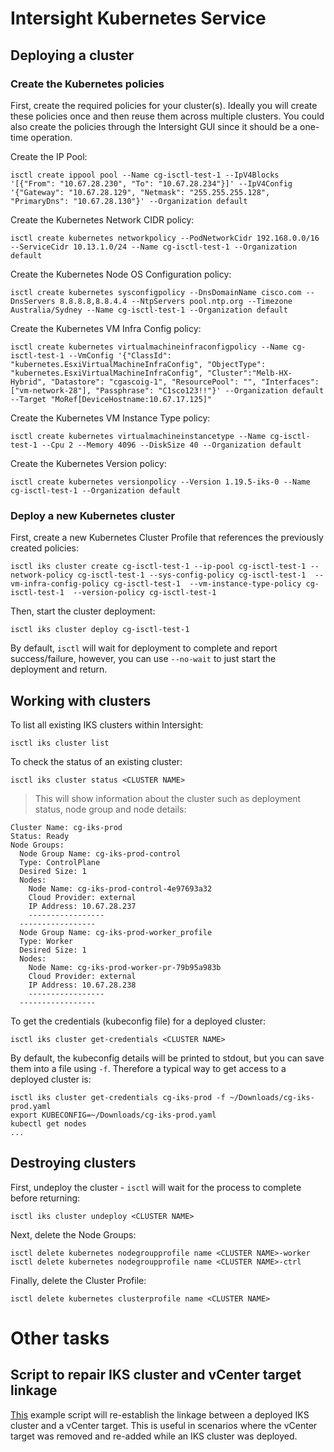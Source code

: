 # Intersight Kubernetes Service

## Deploying a cluster

### Create the Kubernetes policies

First, create the required policies for your cluster(s). Ideally you will create these policies once and then reuse them across multiple clusters. You could also create the policies through the Intersight GUI since it should be a one-time operation. 

Create the IP Pool:
```
isctl create ippool pool --Name cg-isctl-test-1 --IpV4Blocks '[{"From": "10.67.28.230", "To": "10.67.28.234"}]' --IpV4Config '{"Gateway": "10.67.28.129", "Netmask": "255.255.255.128", "PrimaryDns": "10.67.28.130"}' --Organization default
```

Create the Kubernetes Network CIDR policy:
```
isctl create kubernetes networkpolicy --PodNetworkCidr 192.168.0.0/16 --ServiceCidr 10.13.1.0/24 --Name cg-isctl-test-1 --Organization default
```

Create the Kubernetes Node OS Configuration policy:
```
isctl create kubernetes sysconfigpolicy --DnsDomainName cisco.com --DnsServers 8.8.8.8,8.8.4.4 --NtpServers pool.ntp.org --Timezone Australia/Sydney --Name cg-isctl-test-1 --Organization default
```

Create the Kubernetes VM Infra Config policy:
```
isctl create kubernetes virtualmachineinfraconfigpolicy --Name cg-isctl-test-1 --VmConfig '{"ClassId": "kubernetes.EsxiVirtualMachineInfraConfig", "ObjectType": "kubernetes.EsxiVirtualMachineInfraConfig", "Cluster":"Melb-HX-Hybrid", "Datastore": "cgascoig-1", "ResourcePool": "", "Interfaces": ["vm-network-28"], "Passphrase": "C1sco123!!"}' --Organization default --Target "MoRef[DeviceHostname:10.67.17.125]"
```

Create the Kubernetes VM Instance Type policy:
```
isctl create kubernetes virtualmachineinstancetype --Name cg-isctl-test-1 --Cpu 2 --Memory 4096 --DiskSize 40 --Organization default
```

Create the Kubernetes Version policy:
```
isctl create kubernetes versionpolicy --Version 1.19.5-iks-0 --Name cg-isctl-test-1 --Organization default
```

### Deploy a new Kubernetes cluster

First, create a new Kubernetes Cluster Profile that references the previously created policies:
```
isctl iks cluster create cg-isctl-test-1 --ip-pool cg-isctl-test-1 --network-policy cg-isctl-test-1 --sys-config-policy cg-isctl-test-1  --vm-infra-config-policy cg-isctl-test-1  --vm-instance-type-policy cg-isctl-test-1  --version-policy cg-isctl-test-1
```

Then, start the cluster deployment:
```
isctl iks cluster deploy cg-isctl-test-1
```

By default, `isctl` will wait for deployment to complete and report success/failure, however, you can use `--no-wait` to just start the deployment and return. 

## Working with clusters

To list all existing IKS clusters within Intersight: 
```
isctl iks cluster list
```

To check the status of an existing cluster:
```
isctl iks cluster status <CLUSTER NAME>
```
> This will show information about the cluster such as deployment status, node group and node details:
```
Cluster Name: cg-iks-prod
Status: Ready
Node Groups:
  Node Group Name: cg-iks-prod-control
  Type: ControlPlane
  Desired Size: 1
  Nodes:
    Node Name: cg-iks-prod-control-4e97693a32
    Cloud Provider: external
    IP Address: 10.67.28.237
    -----------------
  -----------------
  Node Group Name: cg-iks-prod-worker_profile
  Type: Worker
  Desired Size: 1
  Nodes:
    Node Name: cg-iks-prod-worker-pr-79b95a983b
    Cloud Provider: external
    IP Address: 10.67.28.238
    -----------------
  -----------------
```

To get the credentials (kubeconfig file) for a deployed cluster:
```
isctl iks cluster get-credentials <CLUSTER NAME>
```

By default, the kubeconfig details will be printed to stdout, but you can save them into a file using `-f`. Therefore a typical way to get access to a deployed cluster is:
```
isctl iks cluster get-credentials cg-iks-prod -f ~/Downloads/cg-iks-prod.yaml
export KUBECONFIG=~/Downloads/cg-iks-prod.yaml
kubectl get nodes
...
```

## Destroying clusters

First, undeploy the cluster - `isctl` will wait for the process to complete before returning:
```
isctl iks cluster undeploy <CLUSTER NAME>
```

Next, delete the Node Groups:
```
isctl delete kubernetes nodegroupprofile name <CLUSTER NAME>-worker
isctl delete kubernetes nodegroupprofile name <CLUSTER NAME>-ctrl
```

Finally, delete the Cluster Profile:
```
isctl delete kubernetes clusterprofile name <CLUSTER NAME>
```

# Other tasks

## Script to repair IKS cluster and vCenter target linkage

[This](https://github.com/cgascoig/isctl/blob/devel/examples/scripts/iks-fix-vcenter-target.sh) example script will re-establish the linkage between a deployed IKS cluster and a vCenter target. This is useful in scenarios where the vCenter target was removed and re-added while an IKS cluster was deployed. 